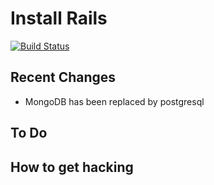# Install Rails
[![Build Status](https://travis-ci.org/onemonth/install_rails.png?branch=master)](https://travis-ci.org/onemonth/install_rails)

## Recent Changes
  * MongoDB has been replaced by postgresql

## To Do

## How to get hacking
